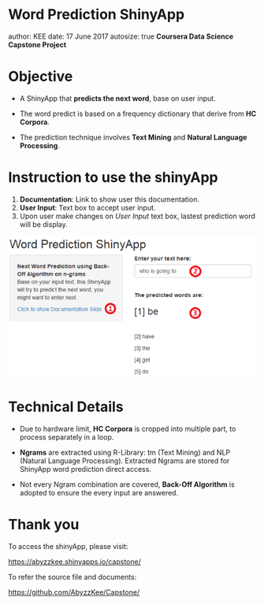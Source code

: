 Word Prediction ShinyApp
========================================================
author: KEE
date: 17 June 2017
autosize: true
**Coursera Data Science Capstone Project**

Objective
========================================================
 - A ShinyApp that **predicts the next word**, base on user input.  

 - The word predict is based on a frequency dictionary that derive from **HC Corpora**.

 - The prediction technique involves **Text Mining** and **Natural Language Processing**.

Instruction to use the shinyApp
========================================================

1. **Documentation**: Link to show user this documentation.
2. **User Input**: Text box to accept user input.
3. Upon user make changes on *User Input* text box, lastest prediction word will be display.

![Application Sample Image](sample.png)

Technical Details
========================================================
 - Due to hardware limit, **HC Corpora** is cropped into multiple part, to process separately in a loop.

 - **Ngrams** are extracted using R-Library: tm (Text Mining) and NLP (Natural Language Processing). Extracted Ngrams are stored for ShinyApp word prediction direct access.

 - Not every Ngram combination are covered, **Back-Off Algorithm** is adopted to ensure the every input are answered.

Thank you
========================================================

To access the shinyApp, please visit:

https://abyzzkee.shinyapps.io/capstone/

To refer the source file and documents:

https://github.com/AbyzzKee/Capstone/
